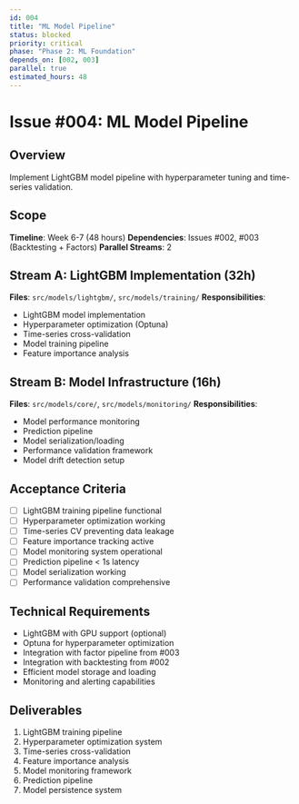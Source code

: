 ```yaml
---
id: 004
title: "ML Model Pipeline"
status: blocked
priority: critical
phase: "Phase 2: ML Foundation"
depends_on: [002, 003]
parallel: true
estimated_hours: 48
---
```


# Issue #004: ML Model Pipeline

## Overview
Implement LightGBM model pipeline with hyperparameter tuning and time-series validation.

## Scope
**Timeline**: Week 6-7 (48 hours)
**Dependencies**: Issues #002, #003 (Backtesting + Factors)
**Parallel Streams**: 2

## Stream A: LightGBM Implementation (32h)
**Files**: `src/models/lightgbm/`, `src/models/training/`
**Responsibilities**:
- LightGBM model implementation
- Hyperparameter optimization (Optuna)
- Time-series cross-validation
- Model training pipeline
- Feature importance analysis

## Stream B: Model Infrastructure (16h)
**Files**: `src/models/core/`, `src/models/monitoring/`
**Responsibilities**:
- Model performance monitoring
- Prediction pipeline
- Model serialization/loading
- Performance validation framework
- Model drift detection setup

## Acceptance Criteria
- [ ] LightGBM training pipeline functional
- [ ] Hyperparameter optimization working
- [ ] Time-series CV preventing data leakage
- [ ] Feature importance tracking active
- [ ] Model monitoring system operational
- [ ] Prediction pipeline < 1s latency
- [ ] Model serialization working
- [ ] Performance validation comprehensive

## Technical Requirements
- LightGBM with GPU support (optional)
- Optuna for hyperparameter optimization
- Integration with factor pipeline from #003
- Integration with backtesting from #002
- Efficient model storage and loading
- Monitoring and alerting capabilities

## Deliverables
1. LightGBM training pipeline
2. Hyperparameter optimization system
3. Time-series cross-validation
4. Feature importance analysis
5. Model monitoring framework
6. Prediction pipeline
7. Model persistence system